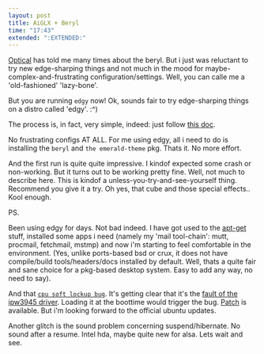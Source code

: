 ```yaml
---
layout: post
title: AiGLX + Beryl
time: "17:43"
extended: ":EXTENDED:"
---
```


[Optical](http://linuxfire.com.cn/~optical/) has told me many times about the beryl.  But i just was reluctant to try new edge-sharping things and not much in the mood for maybe-complex-and-frustrating configuration/settings.  Well, you can calle me a 'old-fashioned' 'lazy-bone'.

But you are running `edgy` now!   Ok, sounds fair to try edge-sharping things on a distro called 'edgy'.   :^)

The process is, in fact, very simple, indeed:
just follow [this doc](http://wiki.beryl-project.org/index.php/Install/Ubuntu/Edgy/AiGLX).

No frustrating configs AT ALL.  For me using edgy, all i need to do is installing the `beryl` and `the emerald-theme` pkg.   Thats it.  No more effort.

And the first run is quite quite impressive.  I kindof expected some crash or non-working. But it turns out to be working pretty fine.  Well, not much to describe here.  This is kindof a unless-you-try-and-see-yourself thing.  Recommend you give it a try. Oh yes, that cube and those special effects.. Kool enough.


PS. 

Been using edgy for days.  Not bad indeed.  I have got used to the [apt-get](http://www.debian.org/doc/manuals/apt-howto/) stuff, installed some apps i need (namely my 'mail tool-chain': mutt, procmail, fetchmail, mstmp) and now i'm starting to feel comfortable in the environment.  (Yes, unlike ports-based bsd or crux, it does not have compile/build tools/headers/docs installed by default.  Well, thats a quite fair and sane choice for a pkg-based desktop system.  Easy to add any way, no need to say).

And that [`cpu soft lockup bug`](https://launchpad.net/distros/ubuntu/+source/linux-source-2.6.17/+bug/63418).  It's getting clear that it's the [fault of the ipw3945 driver](http://bughost.org/bugzilla/show_bug.cgi?id=1096).  Loading it at the boottime would trigger the bug.  [Patch](http://bughost.org/bugzilla/attachment.cgi?id=956) is available.  But i'm looking forward to the official ubuntu updates.

Another glitch is the sound problem concerning suspend/hibernate.  No sound after a resume.  Intel hda, maybe quite new for alsa.  Lets wait and see.

